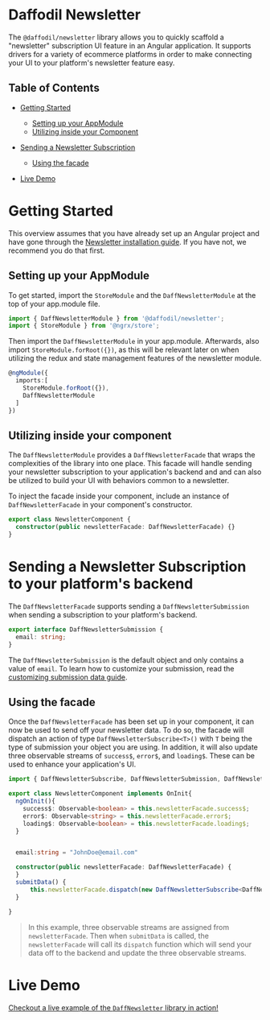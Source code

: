 # Daffodil Newsletter

The `@daffodil/newsletter` library allows you to quickly scaffold a "newsletter" subscription UI feature in an Angular application. It supports drivers for a variety of ecommerce platforms in order to make connecting your UI to your platform's newsletter feature easy. <!-- talk about supported platforms -->

## Table of Contents

- [Getting Started](#getting-started)

  - [Setting up your AppModule](#setting-up-your-appmodule)
  - [Utilizing inside your Component](#utilizing-inside-your-component)

- [Sending a Newsletter Subscription](#sending-a-newsletter-subscription-to-your-platform's-backend)

  - [Using the facade](#using-the-facade)

- [Live Demo](#live-demo)

# Getting Started

This overview assumes that you have already set up an Angular project and have gone through the [Newsletter installation guide](./installation.md). If you have not, we recommend you do that first.

## Setting up your AppModule

To get started, import the `StoreModule` and the `DaffNewsletterModule` at the top of your app.module file.

```typescript
import { DaffNewsletterModule } from '@daffodil/newsletter';
import { StoreModule } from '@ngrx/store';
```

Then import the `DaffNewsletterModule` in your app.module. Afterwards, also import `StoreModule.forRoot({})`, as this will be relevant later on when utilizing the redux and state management features of the newsletter module.

```typescript
@ngModule({
  imports:[
    StoreModule.forRoot({}),
    DaffNewsletterModule
  ]
})
```

## Utilizing inside your component

The `DaffNewsletterModule` provides a `DaffNewsletterFacade` that wraps the complexities of the library into one place. This facade will handle sending your newsletter subscription to your application's backend and and can also be utilized to build your UI with behaviors common to a newsletter.

To inject the facade inside your component, include an instance of `DaffNewsletterFacade` in your component's constructor.

```typescript
export class NewsletterComponent {
  constructor(public newsletterFacade: DaffNewsletterFacade) {}
}
```

# Sending a Newsletter Subscription to your platform's backend

The `DaffNewsletterFacade` supports sending a `DaffNewsletterSubmission` when sending a subscription to your platform's backend.

```typescript
export interface DaffNewsletterSubmission {
  email: string;
}
```

The `DaffNewsletterSubmission` is the default object and only contains a value of `email`. To learn how to customize your submission, read the [customizing submission data guide](./advanced/customizing-submission-data.md).

## Using the facade

Once the `DaffNewsletterFacade` has been set up in your component, it can now be used to send off your newsletter data. To do so, the facade will dispatch an action of type `DaffNewsletterSubscribe<T>()` with `T` being the type of submission your object you are using. In addition, it will also update three observable streams of `success$`, `error$`, and `loading$`. These can be used to enhance your application's UI.

```typescript
import { DaffNewsletterSubscribe, DaffNewsletterSubmission, DaffNewsletterFacade } from '@daffodil/newsletter';

export class NewsletterComponent implements OnInit{
  ngOnInit(){
    success$: Observable<boolean> = this.newsletterFacade.success$;
    error$: Observable<string> = this.newsletterFacade.error$;
    loading$: Observable<boolean> = this.newsletterFacade.loading$;
  }


  email:string = "JohnDoe@email.com"

  constructor(public newsletterFacade: DaffNewsletterFacade) {
  }
  submitData() {
      this.newsletterFacade.dispatch(new DaffNewsletterSubscribe<DaffNewsletterSubmission>(this.email));
  }

}
```

> In this example, three observable streams are assigned from `newsletterFacade`. Then when `submitData` is called, the `newsletterFacade` will call its `dispatch` function which will send your data off to the backend and update the three observable streams.

# Live Demo

[Checkout a live example of the `DaffNewsletter` library in action!](https://stackblitz.com/edit/daff-newsletter-example)

